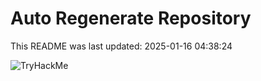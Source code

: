 # Auto Regenerate Repository

This README was last updated: 2025-01-16 04:38:24

 ![TryHackMe](https://tryhackme.com/badge/533634)